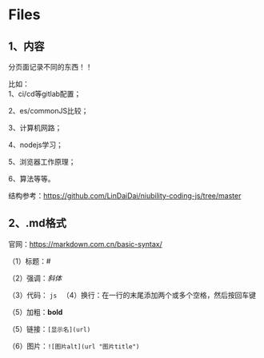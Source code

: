 # Files
## 1、内容

分页面记录不同的东西！！

比如：  
1、ci/cd等gitlab配置；  

2、es/commonJS比较；  

3、计算机网路；   

4、nodejs学习； 

5、浏览器工作原理； 

6、算法等等。  


结构参考：https://github.com/LinDaiDai/niubility-coding-js/tree/master  

## 2、.md格式
官网：https://markdown.com.cn/basic-syntax/  

（1）标题：#  

（2）强调：*斜体*  

（3）代码：
    ```js
    ```
（4）换行：在一行的末尾添加两个或多个空格，然后按回车键  

（5）加粗：**bold**

（5）链接：`[显示名](url) `

（6）图片：`![图片alt](url "图片title")`  